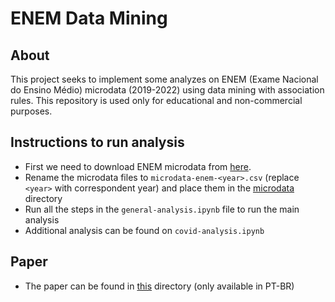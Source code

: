 # ENEM Data Mining

## About

This project seeks to implement some analyzes on ENEM (Exame Nacional do Ensino Médio) microdata (2019-2022) using data mining with association rules. This repository is used only for educational and non-commercial purposes.

## Instructions to run analysis

- First we need to download ENEM microdata from [here](https://www.gov.br/inep/pt-br/acesso-a-informacao/dados-abertos/microdados/enem).
- Rename the microdata files to `microdata-enem-<year>.csv` (replace `<year>` with correspondent year) and place them in the [microdata](/microdata/) directory
- Run all the steps in the `general-analysis.ipynb` file to run the main analysis
- Additional analysis can be found on `covid-analysis.ipynb`

## Paper
- The paper can be found in [this](/paper/ARTIGO_IA_KAZUHIRO_KOJIO.pdf) directory (only available in PT-BR)
